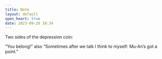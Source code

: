 ```yaml
---
title: Note
layout: default
open_heart: true
date: 2023-09-20 18:34
---
```


Two sides of the depression coin:

“You belong!”
also
“Sometimes after we talk I think to myself:  Mu-An’s got a point.”
